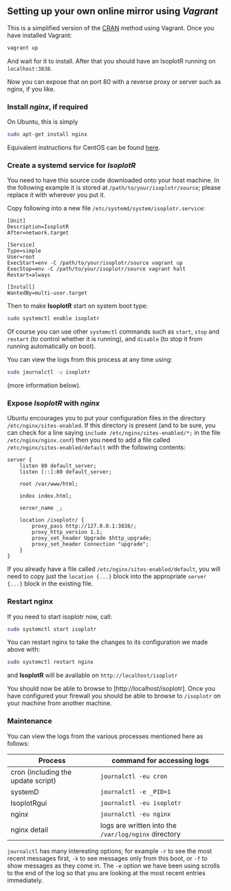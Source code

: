 ## Setting up your own online mirror using *Vagrant*

This is a simplified version of the [CRAN](CRAN.md) method using Vagrant.
Once you have installed Vagrant:

```sh
vagrant up
```

And wait for it to install. After that you should have an IsoplotR
running on `localhost:3838`.

Now you can expose that on port 80 with a reverse proxy or server
such as nginx, if you like.

### Install *nginx*, if required

On Ubuntu, this is simply

```sh
sudo apt-get install nginx
```

Equivalent instructions for CentOS can be found [here](CentOS.md).

### Create a systemd service for *IsoplotR*

You need to have this source code downloaded onto your host machine.
In the following example it is stored at `/path/to/your/isoplotr/source`;
please replace it with wherever you put it.

Copy following into a new file `/etc/systemd/system/isoplotr.service`:

```
[Unit]
Description=IsoplotR
After=network.target

[Service]
Type=simple
User=root
ExecStart=env -C /path/to/your/isoplotr/source vagrant up
ExecStop=env -C /path/to/your/isoplotr/source vagrant halt
Restart=always

[Install]
WantedBy=multi-user.target
```

Then to make **IsoplotR** start on system boot type:

```sh
sudo systemctl enable isoplotr
```

Of course you can use other `systemctl` commands such as `start`, `stop`
and `restart` (to control whether it is running), and `disable` (to stop it
from running automatically on boot).

You can view the logs from this process at any time using:

```sh
sudo journalctl -u isoplotr
```

(more information  below).

### Expose *IsoplotR* with *nginx*

Ubuntu encourages you to put your configuration files in the
directory `/etc/nginx/sites-enabled`. If this directory is present
(and to be sure, you can check for a line saying `include
/etc/nginx/sites-enabled/*;` in the file `/etc/nginx/nginx.conf`) then
you need to add a file called `/etc/nginx/sites-enabled/default` with
the following contents:

```
server {
    listen 80 default_server;
    listen [::]:80 default_server;

    root /var/www/html;

    index index.html;

    server_name _;

    location /isoplotr/ {
        proxy_pass http://127.0.0.1:3838/;
        proxy_http_version 1.1;
        proxy_set_header Upgrade $http_upgrade;
        proxy_set_header Connection "upgrade";
    }
}
```

If you already have a file called `/etc/nginx/sites-enabled/default`,
you will need to copy just the `location {...}` block into the
appropriate `server {...}` block in the existing file.

### Restart nginx

If you need to start isoplotr now, call:

```sh
sudo systemctl start isoplotr
```

You can restart nginx to take the changes to its configuration we
made above with:

```sh
sudo systemctl restart nginx
```

and **IsoplotR** will be available on `http://localhost/isoplotr`

You should now be able to browse to [http://localhost/isoplotr].
Once you have configured your firewall you should be able
to browse to `/isoplotr` on your machine from another machine.

### Maintenance

You can view the logs from the various processes mentioned here
as follows:

Process | command for accessing logs
-----|-----
cron (including the update script) | `journalctl -eu cron`
systemD | `journalctl -e _PID=1`
IsoplotRgui | `journalctl -eu isoplotr`
nginx | `journalctl -eu nginx`
nginx detail | logs are written into the `/var/log/nginx` directory

`journalctl` has many interesting options; for example `-r` to see
the most recent messages first, `-k` to see messages only from this
boot, or `-f` to show messages as they come in. The `-e` option
we have been using scrolls to the end of the log so that you are
looking at the most recent entries immediately.
